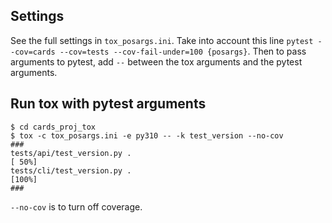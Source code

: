 ## Settings

See the full settings in `tox_posargs.ini`.
Take into account this line `pytest --cov=cards --cov=tests --cov-fail-under=100 {posargs}`.
Then to pass arguments to pytest, add `--` between the tox arguments and the pytest arguments.

## Run tox with pytest arguments
```unix
$ cd cards_proj_tox
$ tox -c tox_posargs.ini -e py310 -- -k test_version --no-cov
###
tests/api/test_version.py .                                                                                       [ 50%]
tests/cli/test_version.py .                                                                                       [100%]
###
```
`--no-cov` is to turn off coverage.